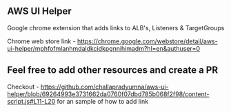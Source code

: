 ## AWS UI Helper

Google chrome extension that adds links to ALB's, Listeners & TargetGroups

Chrome web store link - https://chrome.google.com/webstore/detail/aws-ui-helper/mphfofmlanhmdaldkcidkpgnnihimadm?hl=en&authuser=0

## Feel free to add other resources and create a PR

Checkout - https://github.com/challapradyumna/aws-ui-helper/blob/69264993e3731662da0760f07dbd785b068f2f98/content-script.js#L11-L20
for an sample of how to add link
